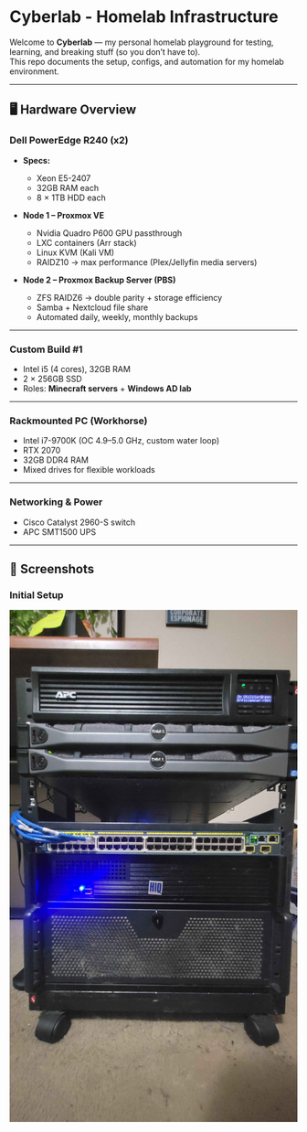 # Cyberlab - Homelab Infrastructure

Welcome to **Cyberlab** — my personal homelab playground for testing, learning, and breaking stuff (so you don’t have to).  
This repo documents the setup, configs, and automation for my homelab environment.

---

## 🖥️ Hardware Overview

### Dell PowerEdge R240 (x2)
- **Specs:**  
  - Xeon E5-2407  
  - 32GB RAM each  
  - 8 × 1TB HDD each  

- **Node 1 – Proxmox VE**  
  - Nvidia Quadro P600 GPU passthrough  
  - LXC containers (Arr stack)  
  - Linux KVM (Kali VM)  
  - RAIDZ10 → max performance (Plex/Jellyfin media servers)  

- **Node 2 – Proxmox Backup Server (PBS)**  
  - ZFS RAIDZ6 → double parity + storage efficiency  
  - Samba + Nextcloud file share  
  - Automated daily, weekly, monthly backups  

---

### Custom Build #1
- Intel i5 (4 cores), 32GB RAM  
- 2 × 256GB SSD  
- Roles: **Minecraft servers** + **Windows AD lab**  

---

### Rackmounted PC (Workhorse)
- Intel i7-9700K (OC 4.9–5.0 GHz, custom water loop)  
- RTX 2070  
- 32GB DDR4 RAM  
- Mixed drives for flexible workloads  

---

### Networking & Power
- Cisco Catalyst 2960-S switch  
- APC SMT1500 UPS  

---

## 📸 Screenshots

### Initial Setup
![Initial Setup](./Screenshots/init.jpg)
